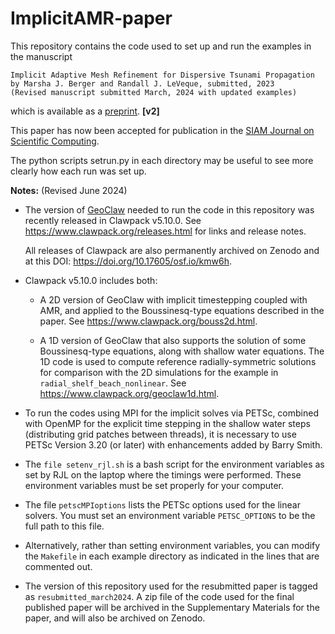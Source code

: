 
# ImplicitAMR-paper

This repository contains the code used to set up and run the examples in the
manuscript

    Implicit Adaptive Mesh Refinement for Dispersive Tsunami Propagation
    by Marsha J. Berger and Randall J. LeVeque, submitted, 2023
    (Revised manuscript submitted March, 2024 with updated examples)

which is available as a [preprint](https://arxiv.org/abs/2307.05816).
**[v2]**

This paper has now been accepted for publication in the [SIAM Journal on
Scientific Computing](https://www.siam.org/publications/journals/siam-journal-on-scientific-computing-sisc).

The python scripts setrun.py in each directory may be useful to see more
clearly how each run was set up.


**Notes:** (Revised June 2024)

 - The version of [GeoClaw](http://www.geoclaw.org)
   needed to run the code in this repository
   was recently released in Clawpack v5.10.0.
   See https://www.clawpack.org/releases.html for links and release notes.
   
   All releases of Clawpack are also permanently archived on Zenodo and at this
   DOI: https://doi.org/10.17605/osf.io/kmw6h.

 - Clawpack v5.10.0 includes both:

     - A 2D version of GeoClaw with implicit timestepping coupled with AMR,
       and applied to the Boussinesq-type equations described in the paper. 
       See https://www.clawpack.org/bouss2d.html.
       
     - A 1D version of GeoClaw that also supports the solution of some 
       Boussinesq-type equations, along with shallow water equations.
       The 1D code is used to compute reference radially-symmetric solutions
       for comparison with the 2D simulations for the example in
       `radial_shelf_beach_nonlinear`.
       See https://www.clawpack.org/geoclaw1d.html.

 - To run the codes using MPI for the implicit solves via PETSc,
   combined with OpenMP for the explicit time stepping in the shallow
   water steps (distributing grid patches between threads), it is
   necessary to use PETSc Version 3.20 (or later) with enhancements
   added by Barry Smith.
   
 - The `file setenv_rjl.sh` is a bash script for the environment
   variables as set by RJL on the laptop where the timings
   were performed.  These environment variables must be set properly
   for your computer.
   
 - The file `petscMPIoptions` lists the PETSc options used for the
   linear solvers. You must set an environment variable `PETSC_OPTIONS` to
   be the full path to this file. 

 - Alternatively, rather than setting environment variables, you can
   modify the `Makefile` in each example directory as indicated in the lines
   that are commented out.

 - The version of this repository used for the resubmitted paper is tagged as
   `resubmitted_march2024`.  A zip file of the code used for the final
   published paper will be archived in the Supplementary Materials
   for the paper, and will also be archived on Zenodo.
   
   
